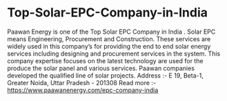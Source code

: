 # Top-Solar-EPC-Company-in-India
Paawan Energy is one of the Top Solar EPC Company in India  . Solar EPC means Engineering, Procurement and Construction. These services are widely used in this company’s for providing the end to end solar energy services including designing and procurement services in the system. This company expertise focuses on the latest technology are used for the produce the solar panel and various services. Paawan companies developed the qualified line of solar projects.  Address :- E 19, Beta-1, Greater Noida, Uttar Pradesh - 201308   Read more :- https://www.paawanenergy.com/epc-company-india
